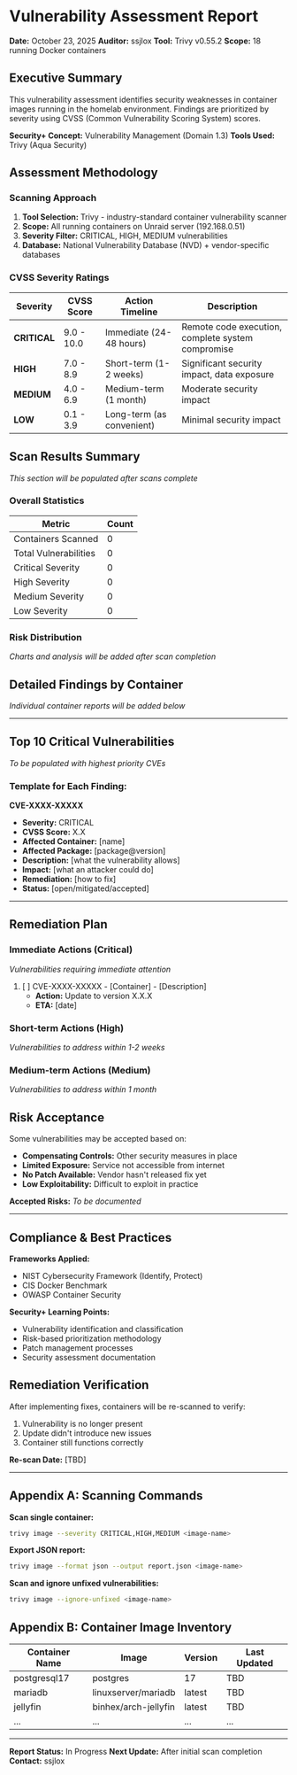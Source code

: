 # Vulnerability Assessment Report

**Date:** October 23, 2025
**Auditor:** ssjlox
**Tool:** Trivy v0.55.2
**Scope:** 18 running Docker containers

## Executive Summary

This vulnerability assessment identifies security weaknesses in container images running in the homelab environment. Findings are prioritized by severity using CVSS (Common Vulnerability Scoring System) scores.

**Security+ Concept:** Vulnerability Management (Domain 1.3)
**Tools Used:** Trivy (Aqua Security)

## Assessment Methodology

### Scanning Approach
1. **Tool Selection:** Trivy - industry-standard container vulnerability scanner
2. **Scope:** All running containers on Unraid server (192.168.0.51)
3. **Severity Filter:** CRITICAL, HIGH, MEDIUM vulnerabilities
4. **Database:** National Vulnerability Database (NVD) + vendor-specific databases

### CVSS Severity Ratings

| Severity | CVSS Score | Action Timeline | Description |
|----------|------------|----------------|-------------|
| **CRITICAL** | 9.0 - 10.0 | Immediate (24-48 hours) | Remote code execution, complete system compromise |
| **HIGH** | 7.0 - 8.9 | Short-term (1-2 weeks) | Significant security impact, data exposure |
| **MEDIUM** | 4.0 - 6.9 | Medium-term (1 month) | Moderate security impact |
| **LOW** | 0.1 - 3.9 | Long-term (as convenient) | Minimal security impact |

## Scan Results Summary

*This section will be populated after scans complete*

### Overall Statistics

| Metric | Count |
|--------|-------|
| Containers Scanned | 0 |
| Total Vulnerabilities | 0 |
| Critical Severity | 0 |
| High Severity | 0 |
| Medium Severity | 0 |
| Low Severity | 0 |

### Risk Distribution

*Charts and analysis will be added after scan completion*

## Detailed Findings by Container

*Individual container reports will be added below*

---

## Top 10 Critical Vulnerabilities

*To be populated with highest priority CVEs*

### Template for Each Finding:

**CVE-XXXX-XXXXX**
- **Severity:** CRITICAL
- **CVSS Score:** X.X
- **Affected Container:** [name]
- **Affected Package:** [package@version]
- **Description:** [what the vulnerability allows]
- **Impact:** [what an attacker could do]
- **Remediation:** [how to fix]
- **Status:** [open/mitigated/accepted]

---

## Remediation Plan

### Immediate Actions (Critical)

*Vulnerabilities requiring immediate attention*

1. [ ] CVE-XXXX-XXXXX - [Container] - [Description]
   - **Action:** Update to version X.X.X
   - **ETA:** [date]

### Short-term Actions (High)

*Vulnerabilities to address within 1-2 weeks*

### Medium-term Actions (Medium)

*Vulnerabilities to address within 1 month*

## Risk Acceptance

Some vulnerabilities may be accepted based on:
- **Compensating Controls:** Other security measures in place
- **Limited Exposure:** Service not accessible from internet
- **No Patch Available:** Vendor hasn't released fix yet
- **Low Exploitability:** Difficult to exploit in practice

**Accepted Risks:**
*To be documented*

---

## Compliance & Best Practices

**Frameworks Applied:**
- NIST Cybersecurity Framework (Identify, Protect)
- CIS Docker Benchmark
- OWASP Container Security

**Security+ Learning Points:**
- Vulnerability identification and classification
- Risk-based prioritization methodology
- Patch management processes
- Security assessment documentation

## Remediation Verification

After implementing fixes, containers will be re-scanned to verify:
1. Vulnerability is no longer present
2. Update didn't introduce new issues
3. Container still functions correctly

**Re-scan Date:** [TBD]

---

## Appendix A: Scanning Commands

**Scan single container:**
```bash
trivy image --severity CRITICAL,HIGH,MEDIUM <image-name>
```

**Export JSON report:**
```bash
trivy image --format json --output report.json <image-name>
```

**Scan and ignore unfixed vulnerabilities:**
```bash
trivy image --ignore-unfixed <image-name>
```

## Appendix B: Container Image Inventory

| Container Name | Image | Version | Last Updated |
|----------------|-------|---------|--------------|
| postgresql17 | postgres | 17 | TBD |
| mariadb | linuxserver/mariadb | latest | TBD |
| jellyfin | binhex/arch-jellyfin | latest | TBD |
| ... | ... | ... | ... |

---

**Report Status:** In Progress
**Next Update:** After initial scan completion
**Contact:** ssjlox
